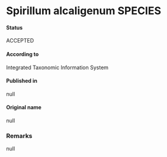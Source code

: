 # Spirillum alcaligenum SPECIES

#### Status
ACCEPTED

#### According to
Integrated Taxonomic Information System

#### Published in
null

#### Original name
null

### Remarks
null